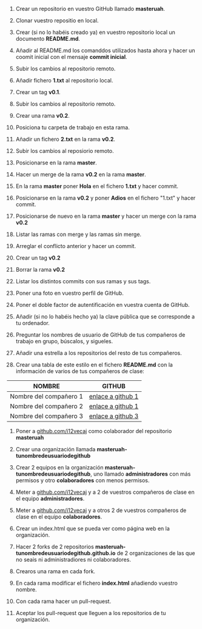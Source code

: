 1. Crear un repositorio en vuestro GitHub llamado **masteruah**.

2. Clonar vuestro repositio en local.

3. Crear (si no lo habéis creado ya) en vuestro repositorio local
un documento **README.md**.

4. Añadir al README.md los comanddos utilizados hasta ahora
y hacer un coomit inicial con el mensaje **commit inicial**.

5. Subir los cambios al repositorio remoto.

6. Añadir fichero **1.txt** al repositorio local.

7. Crear un tag **v0.1**.

8. Subir los cambios al repositorio remoto.

9. Crear una rama **v0.2**.

10. Posiciona tu carpeta de trabajo en esta rama.

11. Añadir un fichero **2.txt** en la rama **v0.2**.

12. Subir los cambios al reposiorio remoto.

13. Posicionarse en la rama **master**.

14. Hacer un merge de la rama **v0.2** en la rama **master**.

15. En la rama **master** poner **Hola** en el fichero **1.txt** y hacer commit.

16. Posicionarse en la rama **v0.2** y poner **Adios** en el fichero "1.txt" y hacer commit.

17. Posicionarse de nuevo en la rama **master** y hacer un merge con la rama **v0.2**

18. Listar las ramas con merge y las ramas sin merge.

19. Arreglar el conflicto anterior y hacer un commit.

20. Crear un tag **v0.2**

21. Borrar la rama **v0.2**

22. Listar los distintos commits con sus ramas y sus tags.

23. Poner una foto en vuestro perfil de GitHub.

24. Poner el doble factor de autentificación en vuestra cuenta de GitHub.

25. Añadir (si no lo habéis hecho ya) la clave pública que se corresponde a tu ordenador.

26. Preguntar los nombres de usuario de GitHub de tus compañeros de trabajo en grupo, búscalos, y sigueles.

27. Añadir una estrella a los repositorios del resto de tus compañeros.

28. Crear una tabla de este estilo en el fichero **README.md** con la información
de varios de tus compañeros de clase:

|        NOMBRE          |                     GITHUB                        |
|------------------------|---------------------------------------------------|
| Nombre del compañero 1 | [enlace a github 1](http://github.com/i12vecaj) |
| Nombre del compañero 2 | [enlace a github 1](http://github.com/i12vecaj) |
| Nombre del compañero 3 | [enlace a github 3](http://github.com/i12vecaj) |

1. Poner a [github.com/i12vecaj](http://github.com/i12vecaj) como colaborador
del repositorio **masteruah**

29. Crear una organización llamada **masteruah-tunombredeusuariodegithub**

30. Crear 2 equipos en la organización **masteruah-tunombredeusuariodegithub**,
uno llamado **administradores** con más permisos y otro **colaboradores** con menos permisos.

31. Meter a [github.com/i12vecaj](http://github.com/i12vecaj) y a 2 de vuestros
compañeros de clase en el equipo **administradores**.

32. Meter a [github.com/i12vecaj](http://github.com/i12vecaj) y a otros 2 de vuestros
compañeros de clase en el equipo **colaboradores**.

33. Crear un index.html que se pueda ver como página web en la organización.

34. Hacer 2 forks de 2 repositorios **masteruah-tunombredeusuariodegithub.github.io**
de 2 organizaciones de las que no seais ni administradiores ni colaboradores.

35. Crearos una rama en cada fork.

36. En cada rama modificar el fichero **index.html** añadiendo vuestro nombre.

37. Con cada rama hacer un pull-request.

38. Aceptar los pull-request que lleguen a los repositorios de tu organización.
